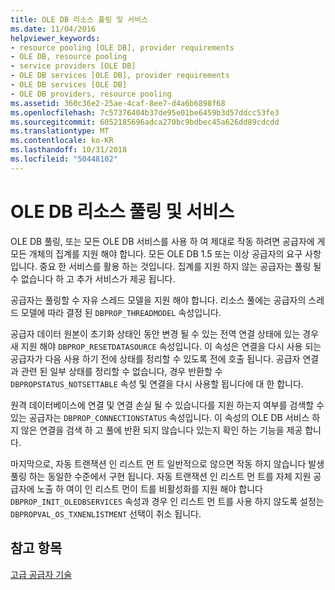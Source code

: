 ```yaml
---
title: OLE DB 리소스 풀링 및 서비스
ms.date: 11/04/2016
helpviewer_keywords:
- resource pooling [OLE DB], provider requirements
- OLE DB, resource pooling
- service providers [OLE DB]
- OLE DB services [OLE DB], provider requirements
- OLE DB services [OLE DB]
- OLE DB providers, resource pooling
ms.assetid: 360c36e2-25ae-4caf-8ee7-d4a6b6898f68
ms.openlocfilehash: 7c57376404b37de95e01be6459b3d57ddcc53fe3
ms.sourcegitcommit: 6052185696adca270bc9bdbec45a626dd89cdcdd
ms.translationtype: MT
ms.contentlocale: ko-KR
ms.lasthandoff: 10/31/2018
ms.locfileid: "50448102"
---
```

# <a name="ole-db-resource-pooling-and-services"></a>OLE DB 리소스 풀링 및 서비스

OLE DB 풀링, 또는 모든 OLE DB 서비스를 사용 하 여 제대로 작동 하려면 공급자에 게 모든 개체의 집계를 지원 해야 합니다. 모든 OLE DB 1.5 또는 이상 공급자의 요구 사항입니다. 중요 한 서비스를 활용 하는 것입니다. 집계를 지원 하지 않는 공급자는 풀링 될 수 없습니다 하 고 추가 서비스가 제공 됩니다.

공급자는 풀링할 수 자유 스레드 모델을 지원 해야 합니다. 리소스 풀에는 공급자의 스레드 모델에 따라 결정 된 `DBPROP_THREADMODEL` 속성입니다.

공급자 데이터 원본이 초기화 상태인 동안 변경 될 수 있는 전역 연결 상태에 있는 경우 새 지원 해야 `DBPROP_RESETDATASOURCE` 속성입니다. 이 속성은 연결을 다시 사용 되는 공급자가 다음 사용 하기 전에 상태를 정리할 수 있도록 전에 호출 됩니다. 공급자 연결과 관련 된 일부 상태를 정리할 수 없습니다, 경우 반환할 수 `DBPROPSTATUS_NOTSETTABLE` 속성 및 연결을 다시 사용할 됩니다에 대 한 합니다.

원격 데이터베이스에 연결 및 연결 손실 될 수 있습니다를 지원 하는지 여부를 검색할 수 있는 공급자는 `DBPROP_CONNECTIONSTATUS` 속성입니다. 이 속성의 OLE DB 서비스 하지 않은 연결을 검색 하 고 풀에 반환 되지 않습니다 있는지 확인 하는 기능을 제공 합니다.

마지막으로, 자동 트랜잭션 인 리스트 먼 트 일반적으로 않으면 작동 하지 않습니다 발생 풀링 하는 동일한 수준에서 구현 됩니다. 자동 트랜잭션 인 리스트 먼 트를 자체 지원 공급자에 노출 하 여이 인 리스트 먼이 트를 비활성화를 지원 해야 합니다 `DBPROP_INIT_OLEDBSERVICES` 속성과 경우 인 리스트 먼 트를 사용 하지 않도록 설정는 `DBPROPVAL_OS_TXNENLISTMENT` 선택이 취소 됩니다.

## <a name="see-also"></a>참고 항목

[고급 공급자 기술](../../data/oledb/advanced-provider-techniques.md)